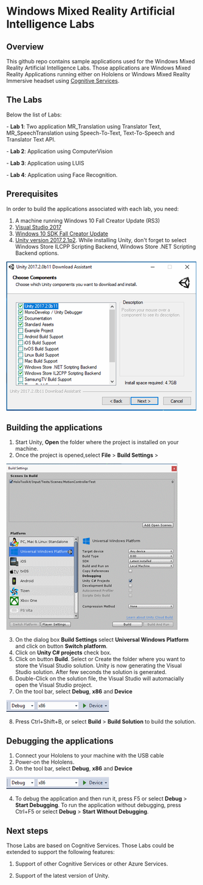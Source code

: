 # Windows Mixed Reality Artificial Intelligence Labs


Overview
---------
This github repo contains sample applications used for the Windows Mixed Reality Artificial Intelligence Labs. 
Those applications are Windows Mixed Reality Applications running either on Hololens or Windows Mixed Reality Immersive headset using [Cognitive Services](https://azure.microsoft.com/en-us/services/cognitive-services/).


The Labs
---------
Below the list of Labs:<p/>
	- **Lab 1**: Two application MR_Translation using Translator Text, MR_SpeechTranslation using Speech-To-Text, Text-To-Speech and Translator Text API.</p>
	- **Lab 2**: Application using ComputerVision</p>
	- **Lab 3**: Application using LUIS</p>
	- **Lab 4**: Application using Face Recognition.</p>

Prerequisites
--------------

In order to build the applications associated with each lab, you need: 
1. A machine running Windows 10 Fall Creator Update (RS3)
2. [Visual Studio 2017](https://www.visualstudio.com/downloads/ )
3. [Windows 10 SDK Fall Creator Update](https://developer.microsoft.com/en-us/windows/downloads/windows-10-sdk)
4. [Unity version 2017.2.1p2](https://unity3d.com/unity/qa/patch-releases). While  installing Unity, don't forget to select Windows Store ILCPP Scripting Backend, Windows Store .NET Scripting Backend options.

![](https://raw.githubusercontent.com/flecoqui/MixedRealityAILabs/master/Docs/options.png)

Building the applications
--------------------------

1. Start Unity, **Open** the folder where the project is installed on your machine.
2. Once the project is opened,select **File** \> **Build Settings** \>

![](https://raw.githubusercontent.com/flecoqui/MixedRealityAILabs/master/Docs/settings.png)

3. On the dialog box **Build Settings** select **Universal Windows Platform** and click on button **Switch platform**.
4. Click on **Unity C# projects** check box.
5. Click on button **Build**. Select or Create the folder where you want to store the Visual Studio solution. Unity is now generating the Visual Studio solution. After few seconds the solution is generated.
6. Double-Click on the solution file, the Visual Studio will automacially open the Visual Studio project.
7. On the tool bar, select **Debug**, **x86** and **Device**

![](https://raw.githubusercontent.com/flecoqui/MixedRealityAILabs/master/Docs/vs.png)

8. Press Ctrl+Shift+B, or select **Build** \> **Build Solution** to build the solution.


Debugging the applications
---------------------------

1. Connect your Hololens to your machine with the USB cable
2. Power-on the Hololens.
3. On the tool bar, select **Debug**, **x86** and **Device**

![](https://raw.githubusercontent.com/flecoqui/MixedRealityAILabs/master/Docs/vs.png)

4. To debug the application and then run it, press F5 or select **Debug** \> **Start Debugging**. To run the application without debugging, press Ctrl+F5 or select **Debug** \> **Start Without Debugging**.


Next steps
-----------

Those Labs are based on Cognitive Services. Those Labs could be extended to support the following features:</p>
1.  Support of other Cognitive Services or other Azure Services.</p>
2.  Support of the latest version of Unity.</p>

